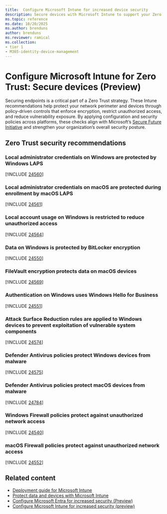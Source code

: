 ```yaml
---
title:  Configure Microsoft Intune for increased device security
description: Secure devices with Microsoft Intune to support your Zero Trust journey.
ms.topic: reference
ms.date: 10/20/2025
ms.author: brenduns
author: brenduns
ms.reviewer: ramical
ms.collection:
- tier 1
- M365-identity-device-management
---
```


# Configure Microsoft Intune for Zero Trust: Secure devices (Preview)

Securing endpoints is a critical part of a Zero Trust strategy. These Intune recommendations help protect your network perimeter and devices through policy-driven controls that enforce encryption, restrict unauthorized access, and reduce vulnerability exposure. By applying configuration and security policies across platforms, these checks align with Microsoft’s [Secure Future Initiative](https://www.microsoft.com/trust-center/security/secure-future-initiative?msockid=2bad2df65a416adb0e5838355b3e6b95#SFI-pillars) and strengthen your organization’s overall security posture.

## Zero Trust security recommendations

### Local administrator credentials on Windows are protected by Windows LAPS<!-- 24560 -->
<!-- [!INCLUDE [applies-to-zero-trust-assessment](./includes/secure-recommendations/applies-to-zero-trust-assessment.md)]  -->
[!INCLUDE [24560](./includes/secure-recommendations/24560.md)]

### Local administrator credentials on macOS are protected during enrollment by macOS LAPS<!--  24561 -->
<!-- [!INCLUDE [applies-to-zero-trust-assessment](./includes/secure-recommendations/applies-to-zero-trust-assessment.md)]  -->
[!INCLUDE [24561](./includes/secure-recommendations/24561.md)]

<!-- ### Platform SSO is enforced on macOS to enable phishing-resistant authentication<!-- 24568 -->
<!-- [!INCLUDE [applies-to-zero-trust-assessment](./includes/secure-recommendations/applies-to-zero-trust-assessment.md)]  -->
<!-- [!INCLUDE [24568](./includes/secure-recommendations/24568.md)]-->

### Local account usage on Windows is restricted to reduce unauthorized access<!--  24564 -->
<!-- [!INCLUDE [applies-to-zero-trust-assessment](./includes/secure-recommendations/applies-to-zero-trust-assessment.md)] -->
[!INCLUDE [24564](./includes/secure-recommendations/24564.md)]

### Data on Windows is protected by BitLocker encryption<!-- 24550 -->
<!-- [!INCLUDE [applies-to-zero-trust-assessment](./includes/secure-recommendations/applies-to-zero-trust-assessment.md)]  -->
[!INCLUDE [24550](./includes/secure-recommendations/24550.md)]

### FileVault encryption protects data on macOS devices<!-- 24569 -->
<!-- [!INCLUDE [applies-to-zero-trust-assessment](./includes/secure-recommendations/applies-to-zero-trust-assessment.md)]  -->
[!INCLUDE [24569](./includes/secure-recommendations/24569.md)]

### Authentication on Windows uses Windows Hello for Business<!-- 24551-->
<!-- [!INCLUDE [applies-to-zero-trust-assessment](./includes/secure-recommendations/applies-to-zero-trust-assessment.md)]  -->
[!INCLUDE [24551](./includes/secure-recommendations/24551.md)]

### Attack Surface Reduction rules are applied to Windows devices to prevent exploitation of vulnerable system components<!-- 24574 -->
<!-- [!INCLUDE [applies-to-zero-trust-assessment](./includes/secure-recommendations/applies-to-zero-trust-assessment.md)] -->
[!INCLUDE [24574](./includes/secure-recommendations/24574.md)]

### Defender Antivirus policies protect Windows devices from malware<!-- 24575 -->
<!-- [!INCLUDE [applies-to-zero-trust-assessment](./includes/secure-recommendations/applies-to-zero-trust-assessment.md)] -->
[!INCLUDE [24575](./includes/secure-recommendations/24575.md)]

### Defender Antivirus policies protect macOS devices from malware<!-- 24784 -->
<!-- [!INCLUDE [applies-to-zero-trust-assessment](./includes/secure-recommendations/applies-to-zero-trust-assessment.md)]  -->
[!INCLUDE [24784](./includes/secure-recommendations/24784.md)]

### Windows Firewall policies protect against unauthorized network access<!-- 24540 -->
<!-- [!INCLUDE [applies-to-zero-trust-assessment](./includes/secure-recommendations/applies-to-zero-trust-assessment.md)]  -->
[!INCLUDE [24540](./includes/secure-recommendations/24540.md)]

### macOS Firewall policies protect against unauthorized network access<!-- 24552 -->
<!-- [!INCLUDE [applies-to-zero-trust-assessment](./includes/secure-recommendations/applies-to-zero-trust-assessment.md)]  -->
[!INCLUDE [24552](./includes/secure-recommendations/24552.md)]


## Related content

- [Deployment guide for Microsoft Intune](/intune/intune-service/fundamentals/get-started-with-intune)
- [Protect data and devices with Microsoft Intune](/intune/intune-service/protect/device-protect)
- [Configure Microsoft Entra for increased security (Preview)](/entra/fundamentals/configure-security)
- [Configure Microsoft Intune for increased security (preview)](/intune/intune-service/protect/zero-trust-configure-security)
